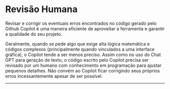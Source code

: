 # Revisão Humana

Revisar e corrigir os eventuais erros encontrados no código gerado pelo Github Copilot é uma maneira eficiente de aproveitar a ferramenta e garantir a qualidade do seu projeto.

Geralmente, quando se pede algo que exige alta lógica matemática e códigos complexos (principalmente quando vinculados a uma interface gráfica), o Copilot tende a ser menos preciso. Assim como no uso do Chat GPT para geração de texto, o código escrito pelo Copilot precisa ser revisado por um humano com conhecimento em programação para ajustar pequenos detalhes. Não convém ao Copilot ficar corrigindo seus próprios erros incessantemente apesar de ser possível.

---
